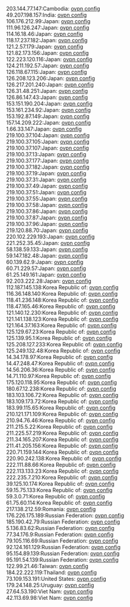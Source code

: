 203.144.77.147:Cambodia: [ovpn config](vpn/203_144_77_147.ovpn)  
49.207.198.157:India: [ovpn config](vpn/49_207_198_157.ovpn)  
106.176.212.99:Japan: [ovpn config](vpn/106_176_212_99.ovpn)  
111.96.126.247:Japan: [ovpn config](vpn/111_96_126_247.ovpn)  
114.16.18.46:Japan: [ovpn config](vpn/114_16_18_46.ovpn)  
118.17.237.182:Japan: [ovpn config](vpn/118_17_237_182.ovpn)  
121.2.57.179:Japan: [ovpn config](vpn/121_2_57_179.ovpn)  
121.82.173.156:Japan: [ovpn config](vpn/121_82_173_156.ovpn)  
122.223.120.116:Japan: [ovpn config](vpn/122_223_120_116.ovpn)  
124.211.192.57:Japan: [ovpn config](vpn/124_211_192_57.ovpn)  
126.118.67.115:Japan: [ovpn config](vpn/126_118_67_115.ovpn)  
126.208.123.206:Japan: [ovpn config](vpn/126_208_123_206.ovpn)  
126.217.201.240:Japan: [ovpn config](vpn/126_217_201_240.ovpn)  
126.31.48.251:Japan: [ovpn config](vpn/126_31_48_251.ovpn)  
126.86.147.43:Japan: [ovpn config](vpn/126_86_147_43.ovpn)  
153.151.190.204:Japan: [ovpn config](vpn/153_151_190_204.ovpn)  
153.161.234.92:Japan: [ovpn config](vpn/153_161_234_92.ovpn)  
153.192.87.149:Japan: [ovpn config](vpn/153_192_87_149.ovpn)  
157.14.209.222:Japan: [ovpn config](vpn/157_14_209_222.ovpn)  
1.66.33.147:Japan: [ovpn config](vpn/1_66_33_147.ovpn)  
219.100.37.104:Japan: [ovpn config](vpn/219_100_37_104.ovpn)  
219.100.37.105:Japan: [ovpn config](vpn/219_100_37_105.ovpn)  
219.100.37.107:Japan: [ovpn config](vpn/219_100_37_107.ovpn)  
219.100.37.13:Japan: [ovpn config](vpn/219_100_37_13.ovpn)  
219.100.37.177:Japan: [ovpn config](vpn/219_100_37_177.ovpn)  
219.100.37.182:Japan: [ovpn config](vpn/219_100_37_182.ovpn)  
219.100.37.19:Japan: [ovpn config](vpn/219_100_37_19.ovpn)  
219.100.37.31:Japan: [ovpn config](vpn/219_100_37_31.ovpn)  
219.100.37.49:Japan: [ovpn config](vpn/219_100_37_49.ovpn)  
219.100.37.51:Japan: [ovpn config](vpn/219_100_37_51.ovpn)  
219.100.37.55:Japan: [ovpn config](vpn/219_100_37_55.ovpn)  
219.100.37.58:Japan: [ovpn config](vpn/219_100_37_58.ovpn)  
219.100.37.86:Japan: [ovpn config](vpn/219_100_37_86.ovpn)  
219.100.37.87:Japan: [ovpn config](vpn/219_100_37_87.ovpn)  
219.100.37.96:Japan: [ovpn config](vpn/219_100_37_96.ovpn)  
219.120.88.70:Japan: [ovpn config](vpn/219_120_88_70.ovpn)  
220.102.229.193:Japan: [ovpn config](vpn/220_102_229_193.ovpn)  
221.252.35.45:Japan: [ovpn config](vpn/221_252_35_45.ovpn)  
58.138.59.133:Japan: [ovpn config](vpn/58_138_59_133.ovpn)  
59.147.182.48:Japan: [ovpn config](vpn/59_147_182_48.ovpn)  
60.139.62.9:Japan: [ovpn config](vpn/60_139_62_9.ovpn)  
60.71.229.57:Japan: [ovpn config](vpn/60_71_229_57.ovpn)  
61.25.149.161:Japan: [ovpn config](vpn/61_25_149_161.ovpn)  
92.203.222.28:Japan: [ovpn config](vpn/92_203_222_28.ovpn)  
112.187.145.138:Korea Republic of: [ovpn config](vpn/112_187_145_138.ovpn)  
116.36.148.140:Korea Republic of: [ovpn config](vpn/116_36_148_140.ovpn)  
118.41.236.148:Korea Republic of: [ovpn config](vpn/118_41_236_148.ovpn)  
118.47.165.46:Korea Republic of: [ovpn config](vpn/118_47_165_46.ovpn)  
121.140.12.230:Korea Republic of: [ovpn config](vpn/121_140_12_230.ovpn)  
121.141.138.123:Korea Republic of: [ovpn config](vpn/121_141_138_123.ovpn)  
121.164.37.163:Korea Republic of: [ovpn config](vpn/121_164_37_163.ovpn)  
125.129.67.23:Korea Republic of: [ovpn config](vpn/125_129_67_23.ovpn)  
125.139.95.1:Korea Republic of: [ovpn config](vpn/125_139_95_1.ovpn)  
125.208.127.233:Korea Republic of: [ovpn config](vpn/125_208_127_233.ovpn)  
125.249.132.48:Korea Republic of: [ovpn config](vpn/125_249_132_48.ovpn)  
14.34.178.97:Korea Republic of: [ovpn config](vpn/14_34_178_97.ovpn)  
14.47.248.47:Korea Republic of: [ovpn config](vpn/14_47_248_47.ovpn)  
14.56.206.36:Korea Republic of: [ovpn config](vpn/14_56_206_36.ovpn)  
14.71.110.97:Korea Republic of: [ovpn config](vpn/14_71_110_97.ovpn)  
175.120.118.95:Korea Republic of: [ovpn config](vpn/175_120_118_95.ovpn)  
180.67.12.238:Korea Republic of: [ovpn config](vpn/180_67_12_238.ovpn)  
183.103.106.72:Korea Republic of: [ovpn config](vpn/183_103_106_72.ovpn)  
183.109.173.72:Korea Republic of: [ovpn config](vpn/183_109_173_72.ovpn)  
183.99.115.65:Korea Republic of: [ovpn config](vpn/183_99_115_65.ovpn)  
210.121.171.109:Korea Republic of: [ovpn config](vpn/210_121_171_109.ovpn)  
210.94.76.46:Korea Republic of: [ovpn config](vpn/210_94_76_46.ovpn)  
211.215.5.22:Korea Republic of: [ovpn config](vpn/211_215_5_22.ovpn)  
211.225.57.219:Korea Republic of: [ovpn config](vpn/211_225_57_219.ovpn)  
211.34.165.207:Korea Republic of: [ovpn config](vpn/211_34_165_207.ovpn)  
211.41.205.156:Korea Republic of: [ovpn config](vpn/211_41_205_156.ovpn)  
220.71.159.144:Korea Republic of: [ovpn config](vpn/220_71_159_144.ovpn)  
220.90.242.138:Korea Republic of: [ovpn config](vpn/220_90_242_138.ovpn)  
222.111.88.66:Korea Republic of: [ovpn config](vpn/222_111_88_66.ovpn)  
222.113.133.23:Korea Republic of: [ovpn config](vpn/222_113_133_23.ovpn)  
222.235.7.210:Korea Republic of: [ovpn config](vpn/222_235_7_210.ovpn)  
39.125.10.174:Korea Republic of: [ovpn config](vpn/39_125_10_174.ovpn)  
59.15.75.133:Korea Republic of: [ovpn config](vpn/59_15_75_133.ovpn)  
59.3.0.71:Korea Republic of: [ovpn config](vpn/59_3_0_71.ovpn)  
61.75.60.114:Korea Republic of: [ovpn config](vpn/61_75_60_114.ovpn)  
217.138.212.59:Romania: [ovpn config](vpn/217_138_212_59.ovpn)  
176.226.175.189:Russian Federation: [ovpn config](vpn/176_226_175_189.ovpn)  
185.190.42.79:Russian Federation: [ovpn config](vpn/185_190_42_79.ovpn)  
5.136.83.62:Russian Federation: [ovpn config](vpn/5_136_83_62.ovpn)  
77.34.176.9:Russian Federation: [ovpn config](vpn/77_34_176_9.ovpn)  
79.105.116.69:Russian Federation: [ovpn config](vpn/79_105_116_69.ovpn)  
92.124.161.129:Russian Federation: [ovpn config](vpn/92_124_161_129.ovpn)  
95.154.89.139:Russian Federation: [ovpn config](vpn/95_154_89_139.ovpn)  
95.191.54.139:Russian Federation: [ovpn config](vpn/95_191_54_139.ovpn)  
122.99.21.46:Taiwan: [ovpn config](vpn/122_99_21_46.ovpn)  
184.22.222.119:Thailand: [ovpn config](vpn/184_22_222_119.ovpn)  
73.109.153.191:United States: [ovpn config](vpn/73_109_153_191.ovpn)  
179.24.148.25:Uruguay: [ovpn config](vpn/179_24_148_25.ovpn)  
27.64.53.190:Viet Nam: [ovpn config](vpn/27_64_53_190.ovpn)  
42.113.69.98:Viet Nam: [ovpn config](vpn/42_113_69_98.ovpn)  
